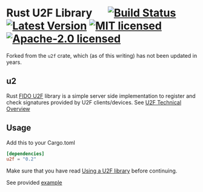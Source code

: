 # Rust U2F Library &emsp; [![Build Status]][travis] [![Latest Version]][crates.io] [![MIT licensed]][MIT] [![Apache-2.0 licensed]][APACHE]

Forked from the `u2f` crate, which (as of this writing) has not been updated in years.

[Build Status]: https://travis-ci.org/wisespace-io/u2f-rs.png?branch=master
[travis]: https://travis-ci.org/wisespace-io/u2f-rs
[Latest Version]: https://img.shields.io/crates/v/u2f.svg
[crates.io]: https://crates.io/crates/u2f
[MIT licensed]: https://img.shields.io/badge/License-MIT-blue.svg
[MIT]: ./LICENSE-MIT
[Apache-2.0 licensed]: https://img.shields.io/badge/License-Apache%202.0-blue.svg
[APACHE]: ./LICENSE-APACHE

## u2

Rust [FIDO U2F](https://fidoalliance.org/specifications/download/) library is a simple server side implementation to register and check signatures provided by U2F clients/devices. See [U2F Technical Overview](https://developers.yubico.com/U2F/Protocol_details/Overview.html)

## Usage

Add this to your Cargo.toml

```toml
[dependencies]
u2f = "0.2"
```

Make sure that you have read [Using a U2F library](https://developers.yubico.com/U2F/Libraries/Using_a_library.html) before continuing.

See provided [example](https://github.com/wisespace-io/u2f-rs/tree/master/example)

